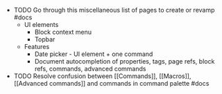 - TODO Go through this miscellaneous list of pages to create or revamp #docs
	- UI elements
		- Block context menu
		- Topbar
	- Features
		- Date picker - UI element + one command
		- Document autocompletion of properties, tags, page refs, block refs, commands, advanced commands
- TODO Resolve confusion between [[Commands]], [[Macros]], [[Advanced commands]] and commands in command palette #docs